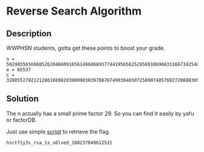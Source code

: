 # Reverse Search Algorithm

## Description

WWPHSN students, gotta get these points to boost your grade.

```
n = 561985565696052620466091856149686893774419565625295691069663316673425409620917583731032457879432617979438142137
e = 65537
c = 328055279212128616898203809983039708787490384650725890748576927208883055381430000756624369636820903704775835777
```

## Solution

The n actually has a small prime factor 29. So you can find it easily by yafu or factorDB.

Just use simple [script](solve.py) to retrieve the flag.

```
hsctf{y3s_rsa_1s_s0lved_10823704961253}
```
